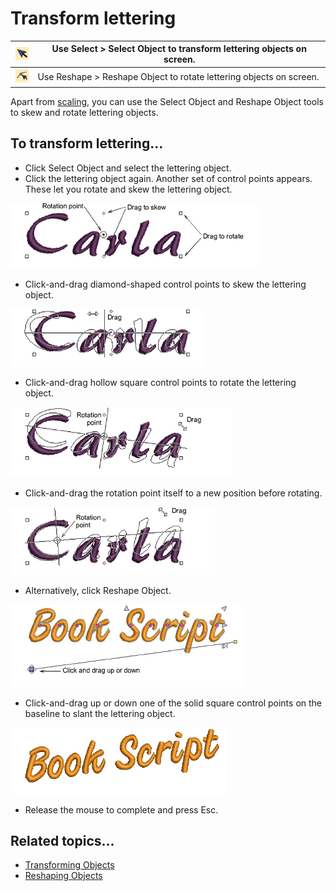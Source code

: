 # Transform lettering

| ![SelectObject00032.png](assets/SelectObject00032.png)   | Use Select > Select Object to transform lettering objects on screen. |
| -------------------------------------------------------- | -------------------------------------------------------------------- |
| ![ReshapeObject00033.png](assets/ReshapeObject00033.png) | Use Reshape > Reshape Object to rotate lettering objects on screen.  |

Apart from [scaling](../../glossary/glossary#scaling), you can use the Select Object and Reshape Object tools to skew and rotate lettering objects.

## To transform lettering...

- Click Select Object and select the lettering object.
- Click the lettering object again. Another set of control points appears. These let you rotate and skew the lettering object.

![TransformSelect1.png](assets/TransformSelect1.png)

- Click-and-drag diamond-shaped control points to skew the lettering object.

![TransformSelect2.png](assets/TransformSelect2.png)

- Click-and-drag hollow square control points to rotate the lettering object.

![TransformSelect3.png](assets/TransformSelect3.png)

- Click-and-drag the rotation point itself to a new position before rotating.

![TransformSelect4.png](assets/TransformSelect4.png)

- Alternatively, click Reshape Object.

![RotateReshape1.png](assets/RotateReshape1.png)

- Click-and-drag up or down one of the solid square control points on the baseline to slant the lettering object.

![RotateReshape0.png](assets/RotateReshape0.png)

- Release the mouse to complete and press Esc.

## Related topics...

- [Transforming Objects](../../Modifying/transform/Transforming_Objects)
- [Reshaping Objects](../../Modifying/reshape/Reshaping_Objects)
